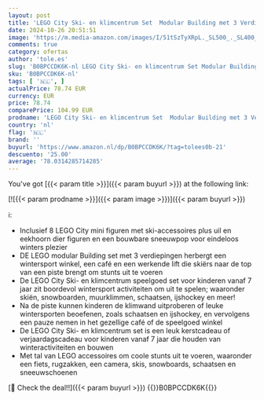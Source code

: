 ```yaml
---
layout: post
title: 'LEGO City Ski- en klimcentrum Set  Modular Building met 3 Verdiepingen  Inclusief een Wintersport Speelgoedwinkel  Café  Skilift en 8 Minifiguren  Speelgoed voor Kinderen  Jongens en Meisjes 7+ 60366'
date: 2024-10-26 20:51:51
image: 'https://m.media-amazon.com/images/I/51tSzTyXRpL._SL500_._SL400_.jpg'
comments: true
category: ofertas
author: 'tole.es'
slug: 'B0BPCCDK6K-nl LEGO City Ski- en klimcentrum Set Modular Building met 3...'
sku: 'B0BPCCDK6K-nl'
tags: [ '🇳🇱', ]
actualPrice: 78.74 EUR
currency: EUR
price: 78.74
comparePrice: 104.99 EUR
prodname: 'LEGO City Ski- en klimcentrum Set  Modular Building met 3 Verdiepingen  Inclusief een Wintersport Speelgoedwinkel  Café  Skilift en 8 Minifiguren  Speelgoed voor Kinderen  Jongens en Meisjes 7+ 60366'
country: 'nl'
flag: '🇳🇱'
brand: ''
buyurl: 'https://www.amazon.nl/dp/B0BPCCDK6K/?tag=tolees0b-21'
descuento: '25.00'
average: '78.0314285714285'
---
```


You've got [{{< param title >}}]({{< param buyurl >}}) at the following link:

[![{{< param prodname >}}]({{< param image >}})]({{< param buyurl >}})

ℹ️:

- Inclusief 8 LEGO City mini figuren met ski-accessoires plus uil en eekhoorn dier figuren en een bouwbare sneeuwpop voor eindeloos winters plezier
- DE LEGO modular Building set met 3 verdiepingen herbergt een wintersport winkel, een café en een werkende lift die skiërs naar de top van een piste brengt om stunts uit te voeren
- De LEGO City Ski- en klimcentrum speelgoed set voor kinderen vanaf 7 jaar zit boordevol wintersport activiteiten om uit te spelen; waaronder skiën, snowboarden, muurklimmen, schaatsen, ijshockey en meer!
- Na de piste kunnen kinderen de klimwand uitproberen of leuke wintersporten beoefenen, zoals schaatsen en ijshockey, en vervolgens een pauze nemen in het gezellige café of de speelgoed winkel
- De LEGO City Ski- en klimcentrum set is een leuk kerstcadeau of verjaardagscadeau voor kinderen vanaf 7 jaar die houden van winteractiviteiten en bouwen
- Met tal van LEGO accessoires om coole stunts uit te voeren, waaronder een fiets, rugzakken, een camera, skis, snowboards, schaatsen en sneeuwschoenen

[🛒 Check the deal!!]({{< param buyurl >}})
{{<world>}}B0BPCCDK6K{{</world>}}
